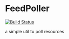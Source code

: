 # FeedPoller
[![Build Status](https://travis-ci.org/404pilot/FeedPoller.svg)](https://travis-ci.org/404pilot/FeedPoller)

a simple util to poll resources
